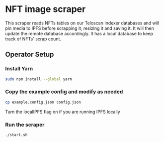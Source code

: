# NFT image scraper

This scraper reads NFTs tables on our Teloscan Indexer databases and will pin media to IPFS before scrapping it, resizing it and saving it.
It will then update the remote database accordingly.
It has a local database to keep track of NFTs' scrap count.

## Operator Setup

### Install Yarn  

```bash
sudo npm install --global yarn
```

### Copy the example config and modify as needed

```bash
cp example.config.json config.json
```
Turn the localIPFS flag on if you are running IPFS locally

### Run the scraper  

```bash
./start.sh
```



